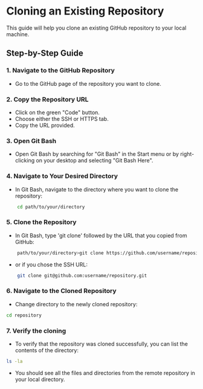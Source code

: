 # Cloning an Existing Repository

This guide will help you clone an existing GitHub repository to your local machine.

## Step-by-Step Guide

### 1. Navigate to the GitHub Repository
- Go to the GitHub page of the repository you want to clone.

### 2. Copy the Repository URL
- Click on the green "Code" button.
- Choose either the SSH or HTTPS tab.
- Copy the URL provided.

### 3. Open Git Bash
- Open Git Bash by searching for "Git Bash" in the Start menu or by right-clicking on your desktop and selecting "Git Bash Here".

### 4. Navigate to Your Desired Directory
- In Git Bash, navigate to the directory where you want to clone the repository:
```bash
    cd path/to/your/directory
```

### 5. Clone the Repository
- In Git Bash, type 'git clone' followed by the URL that you copied from GitHub:
```bash
    path/to/your/directory>git clone https://github.com/username/repository.git
```
- or if you chose the SSH URL:
```bash
    git clone git@github.com:username/repository.git
```

### 6. Navigate to the Cloned Repository
- Change directory to the newly cloned repository:
```bash
cd repository
```

### 7. Verify the cloning 
- To verify that the repository was cloned successfully, you can list the contents of the directory:
```bash
ls -la
```
- You should see all the files and directories from the remote repository in your local directory.


